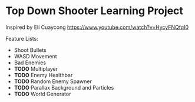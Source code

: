 # Top Down Shooter Learning Project

Inspired by Eli Cuaycong https://www.youtube.com/watch?v=HycyFNQfqI0 

Feature Lists:
- Shoot Bullets
- WASD Movement
- Bad Enemies
- **TODO** Multiplayer
- **TODO** Enemy Healthbar 
- **TODO** Random Enemy Spawner
- **TODO** Parallax Background and Particles
- **TODO** World Generator
